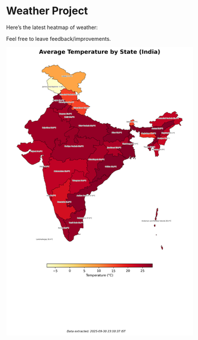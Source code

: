 # Weather Project

Here’s the latest heatmap of weather:

Feel free to leave feedback/improvements.

![India Heatmap](docs/assets/india_heatmap.png?v=DC1617)
